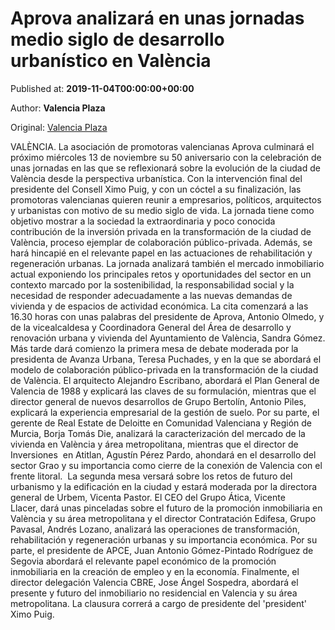 
# Aprova analizará en unas jornadas medio siglo de desarrollo urbanístico en València 

Published at: **2019-11-04T00:00:00+00:00**

Author: **Valencia Plaza**

Original: [Valencia Plaza](https://valenciaplaza.com/aprova-analizara-en-unas-jornadas-medio-siglo-de-desarrollo-urbanistico-en-valencia)

VALÈNCIA. La asociación de promotoras valencianas Aprova culminará el próximo miércoles 13 de noviembre su 50 aniversario con la celebración de unas jornadas en las que se reflexionará sobre la evolución de la ciudad de València desde la perspectiva urbanística.
Con la intervención final del presidente del Consell Ximo Puig, y con un cóctel a su finalización, las promotoras valencianas quieren reunir a empresarios, políticos, arquitectos y urbanistas con motivo de su medio siglo de vida. La jornada tiene como objetivo mostrar a la sociedad la extraordinaria y poco conocida contribución de la inversión privada en la transformación de la ciudad de València, proceso ejemplar de colaboración público-privada.
Además, se hará hincapié en el relevante papel en las actuaciones de rehabilitación y regeneración urbanas. La jornada analizará también el mercado inmobiliario actual exponiendo los principales retos y oportunidades del sector en un contexto marcado por la sostenibilidad, la responsabilidad social y la necesidad de responder adecuadamente a las nuevas demandas de vivienda y de espacios de actividad económica.
La cita comenzará a las 16.30 horas con unas palabras del presidente de Aprova, Antonio Olmedo, y de la vicealcaldesa y Coordinadora General del Área de desarrollo y renovación urbana y vivienda del Ayuntamiento de València, Sandra Gómez. Más tarde dará comienzo la primera mesa de debate moderada por la presidenta de Avanza Urbana, Teresa Puchades, y en la que se abordará el modelo de colaboración público-privada en la transformación de la ciudad de València.
El arquitecto Alejandro Escribano, abordará el Plan General de Valencia de 1988 y explicará las claves de su formulación, mientras que el director general de nuevos desarrollos de Grupo Bertolín, Antonio Piles, explicará la experiencia empresarial de la gestión de suelo. Por su parte, el gerente de Real Estate de Deloitte en Comunidad Valenciana y Región de Murcia, Borja Tomás Die, analizará la caracterización del mercado de la vivienda en València y área metropolitana, mientras que el director de Inversiones  en Atitlan, Agustín Pérez Pardo, ahondará en el desarrollo del sector Grao y su importancia como cierre de la conexión de Valencia con el frente litoral. 
La segunda mesa versará sobre los retos de futuro del urbanismo y la edificación en la ciudad y estará moderada por la directora general de Urbem, Vicenta Pastor. El CEO del Grupo Ática, Vicente Llacer, dará unas pinceladas sobre el futuro de la promoción inmobiliaria en València y su área metropolitana y el director Contratación Edifesa, Grupo Pavasal, Andrés Lozano, analizará las operaciones de transformación, rehabilitación y regeneración urbanas y su importancia económica.
Por su parte, el presidente de APCE, Juan Antonio Gómez-Pintado Rodríguez de Segovia abordará el relevante papel económico de la promoción inmobiliaria en la creación de empleo y en la economía. Finalmente, el director delegación Valencia CBRE, Jose Ángel Sospedra, abordará el presente y futuro del inmobiliario no residencial en Valencia y su área metropolitana. La clausura correrá a cargo de presidente del 'president' Ximo Puig.
